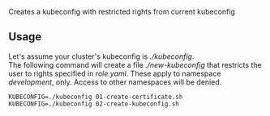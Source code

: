 Creates a kubeconfig with restricted rights from current kubeconfig

## Usage
Let's assume your cluster's kubeconfig is *./kubeconfig*.  
The following command will create a file *./new-kubeconfig* that restricts the user to rights specified in *role.yaml*.
These apply to namespace *development*, only. Access to other namespaces will be denied.

~~~
KUBECONFIG=./kubeconfig 01-create-certificate.sh
KUBECONFIG=./kubeconfig 02-create-kubeconfig.sh
~~~
